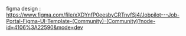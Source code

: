 figma design : https://www.figma.com/file/xXDYnfP0eesbyCRTnvfSj4/Jobpilot---Job-Portal-Figma-UI-Template-(Community)-(Community)?node-id=4106%3A22590&mode=dev
